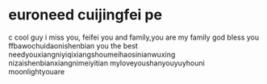 # euroneed cuijingfei pe
c
cool guy
i miss you, feifei
you and family,you are my family
god bless you ffbawochuidaonishenbian
you the best
needyouxiangniyiqixiangshoumeihaosinianwuxing
nizaishenbianxiangnimeiyitian
myloveyoushanyouyuyhouni
moonlightyouare

